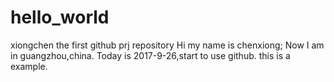 # hello_world
xiongchen the first github prj repository
Hi my name is chenxiong;
Now I am in guangzhou,china.
Today is 2017-9-26,start to use github. this is a example.
